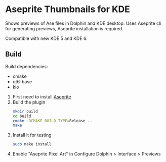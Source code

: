 # Aseprite Thumbnails for KDE

Shows previews of Ase files in Dolphin and KDE desktop.
Uses Aseprite cli for generating previews, Aseprite installation is required.

Compatible with new KDE 5 and KDE 6.

## Build

Build dependencies:
- cmake
- qt6-base
- kio

1. First need to install [Aseprite](https://aseprite.org/)
2. Build the plugin
   ```sh
   mkdir build
   cd build
   cmake -DCMAKE_BUILD_TYPE=Release ..
   make
   ```
3. Install it for testing
   ```sh
   sudo make install
   ```
4. Enable "Aseprite Pixel Art" in Configure Dolphin > Interface > Previews
